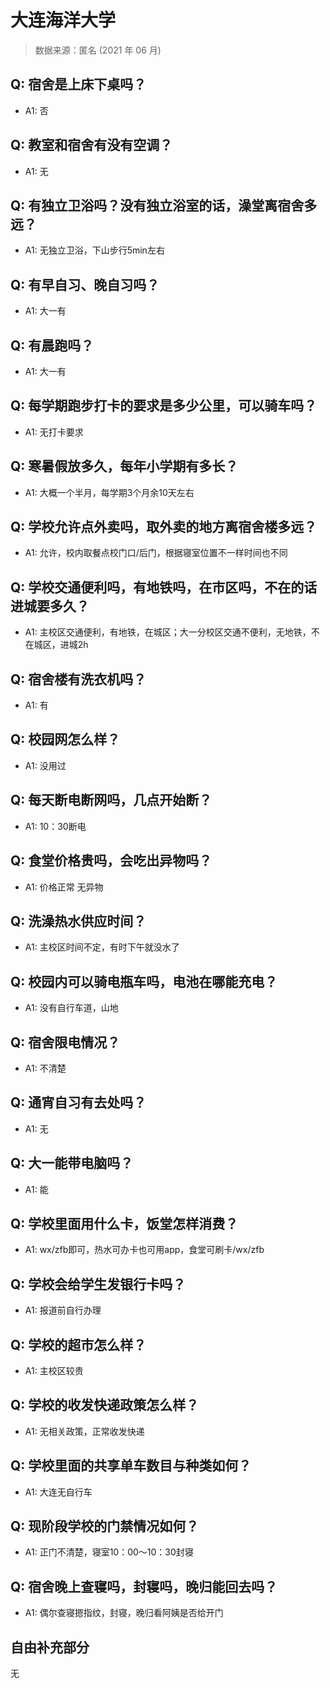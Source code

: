 # 大连海洋大学

> 数据来源：匿名 (2021 年 06 月)

## Q: 宿舍是上床下桌吗？

- A1: 否

## Q: 教室和宿舍有没有空调？

- A1: 无

## Q: 有独立卫浴吗？没有独立浴室的话，澡堂离宿舍多远？

- A1: 无独立卫浴，下山步行5min左右

## Q: 有早自习、晚自习吗？

- A1: 大一有

## Q: 有晨跑吗？

- A1: 大一有

## Q: 每学期跑步打卡的要求是多少公里，可以骑车吗？

- A1: 无打卡要求

## Q: 寒暑假放多久，每年小学期有多长？

- A1: 大概一个半月，每学期3个月余10天左右

## Q: 学校允许点外卖吗，取外卖的地方离宿舍楼多远？

- A1: 允许，校内取餐点校门口/后门，根据寝室位置不一样时间也不同

## Q: 学校交通便利吗，有地铁吗，在市区吗，不在的话进城要多久？

- A1: 主校区交通便利，有地铁，在城区；大一分校区交通不便利，无地铁，不在城区，进城2h

## Q: 宿舍楼有洗衣机吗？

- A1: 有

## Q: 校园网怎么样？

- A1: 没用过

## Q: 每天断电断网吗，几点开始断？

- A1: 10：30断电

## Q: 食堂价格贵吗，会吃出异物吗？

- A1: 价格正常 无异物

## Q: 洗澡热水供应时间？

- A1: 主校区时间不定，有时下午就没水了

## Q: 校园内可以骑电瓶车吗，电池在哪能充电？

- A1: 没有自行车道，山地

## Q: 宿舍限电情况？

- A1: 不清楚

## Q: 通宵自习有去处吗？

- A1: 无

## Q: 大一能带电脑吗？

- A1: 能

## Q: 学校里面用什么卡，饭堂怎样消费？

- A1: wx/zfb即可，热水可办卡也可用app，食堂可刷卡/wx/zfb

## Q: 学校会给学生发银行卡吗？

- A1: 报道前自行办理

## Q: 学校的超市怎么样？

- A1: 主校区较贵

## Q: 学校的收发快递政策怎么样？

- A1: 无相关政策，正常收发快递

## Q: 学校里面的共享单车数目与种类如何？

- A1: 大连无自行车

## Q: 现阶段学校的门禁情况如何？

- A1: 正门不清楚，寝室10：00～10：30封寝

## Q: 宿舍晚上查寝吗，封寝吗，晚归能回去吗？

- A1: 偶尔查寝摁指纹，封寝，晚归看阿姨是否给开门

## 自由补充部分

无
